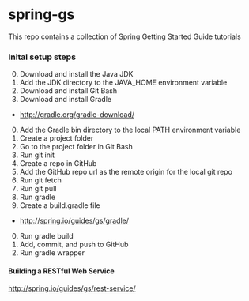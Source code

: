 # spring-gs

This repo contains a collection of Spring Getting Started Guide tutorials

### Inital setup steps

0. Download and install the Java JDK
0. Add the JDK directory to the JAVA_HOME environment variable
0. Download and install Git Bash
0. Download and install Gradle
  * http://gradle.org/gradle-download/
0. Add the Gradle bin directory to the local PATH environment variable
0. Create a project folder
0. Go to the project folder in Git Bash
0. Run git init
0. Create a repo in GitHub
0. Add the GitHub repo url as the remote origin for the local git repo
0. Run git fetch
0. Run git pull
0. Run gradle
0. Create a build.gradle file
  * http://spring.io/guides/gs/gradle/
0. Run gradle build
0. Add, commit, and push to GitHub
0. Run gradle wrapper

#### Building a RESTful Web Service
http://spring.io/guides/gs/rest-service/


